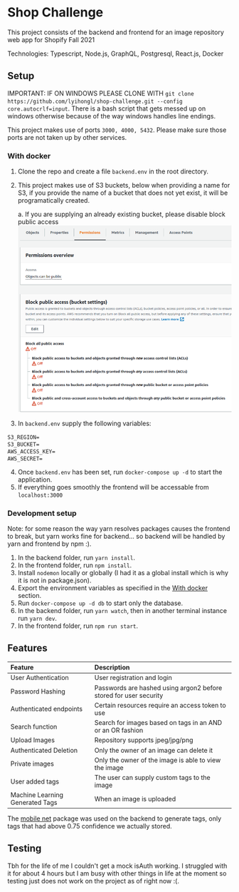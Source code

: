 # Shop Challenge

This project consists of the backend and frontend for an image repository web app for Shopify Fall 2021

Technologies: Typescript, Node.js, GraphQL, Postgresql, React.js, Docker

## Setup

IMPORTANT: IF ON WINDOWS PLEASE CLONE WITH `git clone https://github.com/lyihongl/shop-challenge.git --config core.autocrlf=input`. There is a bash script that gets messed up on windows otherwise because of the way windows handles line endings.

This project makes use of ports `3000, 4000, 5432`. Please make sure those ports are not taken up by other services.

### With docker

1. Clone the repo and create a file `backend.env` in the root directory.
2. This project makes use of S3 buckets, below when providing a name for S3, if you provide the name of a bucket that does not yet exist, it will be programatically created.

   a. If you are supplying an already existing bucket, please disable block public access
   ![](https://github.com/lyihongl/shop-challenge/blob/master/assets/aws-settings.png)

3. In `backend.env` supply the following variables:

```
S3_REGION=
S3_BUCKET=
AWS_ACCESS_KEY=
AWS_SECRET=
```

4. Once `backend.env` has been set, run `docker-compose up -d` to start the application.
5. If everything goes smoothly the frontend will be accessable from `localhost:3000`

### Development setup

Note: for some reason the way yarn resolves packages causes the frontend to break, but yarn works fine for backend... so backend will be handled by yarn and frontend by npm :).

1. In the backend folder, run `yarn install`.
2. In the frontend folder, run `npm install`.
3. Install `nodemon` locally or globally (I had it as a global install which is why it is not in package.json).
4. Export the environment variables as specified in the [With docker](#with-docker) section.
5. Run `docker-compose up -d db` to start only the database.
6. In the backend folder, run `yarn watch`, then in another terminal instance run `yarn dev`.
7. In the frontend folder, run `npm run start`.

## Features

| Feature                         | Description                                                       |
| :------------------------------ | :---------------------------------------------------------------- |
| User Authentication             | User registration and login                                       |
| Password Hashing                | Passwords are hashed using argon2 before stored for user security |
| Authenticated endpoints         | Certain resources require an access token to use                  |
| Search function                 | Search for images based on tags in an AND or an OR fashion        |
| Upload Images                   | Repository supports jpeg/jpg/png                                  |
| Authenticated Deletion          | Only the owner of an image can delete it                          |
| Private images                  | Only the owner of the image is able to view the image             |
| User added tags                 | The user can supply custom tags to the image                      |
| Machine Learning Generated Tags | When an image is uploaded                                         |

The [mobile net](https://www.npmjs.com/package/@tensorflow-models/mobilenet) package was used on the backend to generate tags, only tags that had above 0.75 confidence we actually stored.

## Testing

Tbh for the life of me I couldn't get a mock isAuth working. I struggled with it for about 4 hours but I am busy with other things in life at the moment so testing just does not work on the project as of right now :(.
